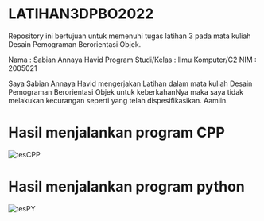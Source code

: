 # LATIHAN3DPBO2022
Repository ini bertujuan untuk memenuhi tugas latihan 3 pada mata kuliah Desain Pemograman Berorientasi Objek. 

Nama : Sabian Annaya Havid Program Studi/Kelas : Ilmu Komputer/C2 NIM : 2005021

Saya Sabian Annaya Havid mengerjakan Latihan dalam mata kuliah Desain Pemograman Berorientasi Objek untuk keberkahanNya maka saya tidak melakukan kecurangan seperti yang telah dispesifikasikan. Aamiin.

# Hasil menjalankan program CPP
![tesCPP](https://user-images.githubusercontent.com/99664611/155881535-d2d0f176-9463-4405-bddc-c0a95856c532.png)

# Hasil menjalankan program python
![tesPY](https://user-images.githubusercontent.com/99664611/155885361-7cca9085-14a6-4566-857e-354f7b72dbbb.png)
